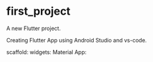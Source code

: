 # first_project

A new Flutter project.

Creating Flutter App using Android Studio and vs-code.

scaffold:
widgets:
Material App:

